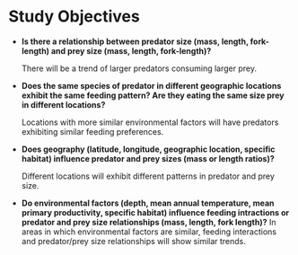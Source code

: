 # Study Objectives

- **Is there a relationship between predator size (mass, length, fork-length) and prey size (mass, length, fork-length)?**
  
  There will be a trend of larger predators consuming larger prey. 
  
- **Does the same species of predator in different geographic locations exhibit the same feeding pattern? Are they eating the same size prey in different locations?**
  
  Locations with more similar environmental factors will have predators exhibiting similar feeding preferences. 
  
- **Does geography (latitude, longitude, geographic location, specific habitat) influence predator and prey sizes (mass or length ratios)?**

  Different locations will exhibit different patterns in predator and prey size. 


- **Do environmental factors (depth, mean annual temperature, mean primary productivity, specific habitat) influence feeding intractions or predator and prey size relationships (mass, length, fork length)?**
 In areas in which environmental factors are similar, feeding interactions and predator/prey size relationships will show similar trends. 

